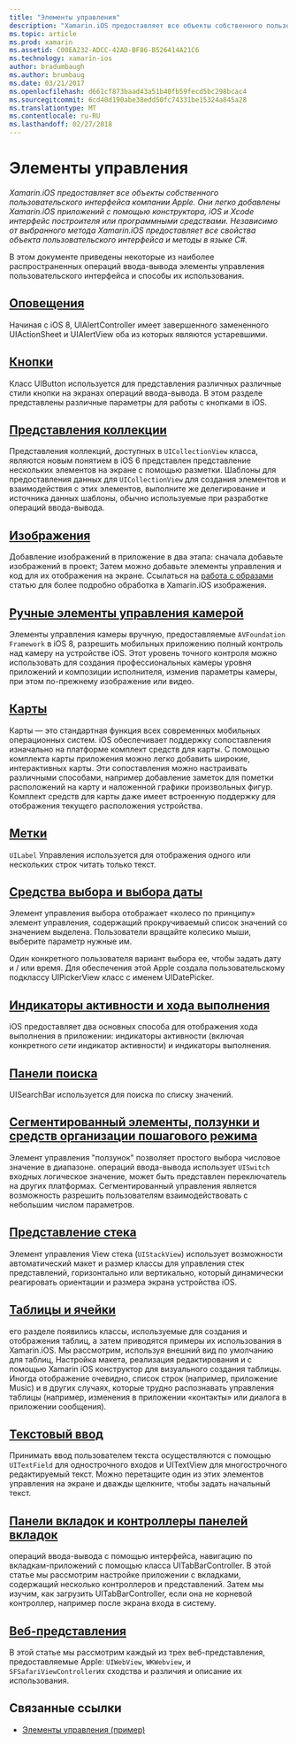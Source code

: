 ```yaml
---
title: "Элементы управления"
description: "Xamarin.iOS предоставляет все объекты собственного пользовательского интерфейса компании Apple. Они легко добавлены Xamarin.iOS приложений с помощью конструктора, iOS и Xcode интерфейс построителя или программными средствами. Независимо от выбранного метода Xamarin.iOS предоставляет все свойства объекта пользовательского интерфейса и методы в языке C#."
ms.topic: article
ms.prod: xamarin
ms.assetid: C00EA232-ADCC-42AD-BF86-B526414A21C6
ms.technology: xamarin-ios
author: bradumbaugh
ms.author: brumbaug
ms.date: 03/21/2017
ms.openlocfilehash: d661cf873baad43a51b40fb59fecd5bc298bcac4
ms.sourcegitcommit: 6cd40d190abe38edd50fc74331be15324a845a28
ms.translationtype: MT
ms.contentlocale: ru-RU
ms.lasthandoff: 02/27/2018
---
```

# <a name="controls"></a>Элементы управления

_Xamarin.iOS предоставляет все объекты собственного пользовательского интерфейса компании Apple. Они легко добавлены Xamarin.iOS приложений с помощью конструктора, iOS и Xcode интерфейс построителя или программными средствами. Независимо от выбранного метода Xamarin.iOS предоставляет все свойства объекта пользовательского интерфейса и методы в языке C#._

В этом документе приведены некоторые из наиболее распространенных операций ввода-вывода элементы управления пользовательского интерфейса и способы их использования.

## <a name="alertsalertsmd"></a>[Оповещения](alerts.md)

Начиная с iOS 8, UIAlertController имеет завершенного замененного UIActionSheet и UIAlertView оба из которых являются устаревшими.

## <a name="buttonsbuttonsmd"></a>[Кнопки](buttons.md)

Класс UIButton используется для представления различных различные стили кнопки на экранах операций ввода-вывода. В этом разделе представлены различные параметры для работы с кнопками в iOS.

## <a name="collection-viewsuicollectionviewmd"></a>[Представления коллекции](uicollectionview.md)

Представления коллекций, доступных в `UICollectionView` класса, являются новым понятием в iOS 6 представлен представление нескольких элементов на экране с помощью разметки. Шаблоны для предоставления данных для `UICollectionView` для создания элементов и взаимодействия с этих элементов, выполните же делегирование и источника данных шаблоны, обычно используемые при разработке операций ввода-вывода.

## <a name="imagesimagemd"></a>[Изображения](image.md)

Добавление изображений в приложение в два этапа: сначала добавьте изображений в проект; Затем можно добавьте элементы управления и код для их отображения на экране. Ссылаться на [работа с образами](~/ios/app-fundamentals/images-icons/index.md) статью для более подробно обработка в Xamarin.iOS изображения.

## <a name="manual-camera-controlsintro-to-manual-camera-controlsmd"></a>[Ручные элементы управления камерой](intro-to-manual-camera-controls.md)

Элементы управления камеры вручную, предоставляемые `AVFoundation Framework` в iOS 8, разрешить мобильных приложению полный контроль над камеру на устройстве iOS. Этот уровень точного контроля можно использовать для создания профессиональных камеры уровня приложений и композиции исполнителя, изменив параметры камеры, при этом по-прежнему изображение или видео.

## <a name="mapsios-mapsindexmd"></a>[Карты](ios-maps/index.md)

Карты — это стандартная функция всех современных мобильных операционных систем. iOS обеспечивает поддержку сопоставления изначально на платформе комплект средств для карты. С помощью комплекта карты приложения можно легко добавить широкие, интерактивных карты. Эти сопоставления можно настраивать различными способами, например добавление заметок для пометки расположений на карту и наложенной графики произвольных фигур. Комплект средств для карты даже имеет встроенную поддержку для отображения текущего расположения устройства.

## <a name="labelslabelsmd"></a>[Метки](labels.md)

`UILabel` Управления используется для отображения одного или нескольких строк читать только текст.

## <a name="pickers-and-date-pickerspickermd"></a>[Средства выбора и выбора даты](picker.md)

Элемент управления выбора отображает «колесо по принципу» элемент управления, содержащий прокручиваемый список значений со значением выделена. Пользователи вращайте колесико мыши, выберите параметр нужные им.

Один конкретного пользователя вариант выбора ее, чтобы задать дату и / или время. Для обеспечения этой Apple создала пользовательскому подклассу UIPickerView класс с именем UIDatePicker.

## <a name="progress-and-activity-indicatorsprogress-activity-indicatormd"></a>[Индикаторы активности и хода выполнения](progress-activity-indicator.md)

iOS предоставляет два основных способа для отображения хода выполнения в приложении: индикаторы активности (включая конкретного _сети_ индикатор активности) и индикаторы выполнения.

## <a name="search-barssearchbarmd"></a>[Панели поиска](searchbar.md)

UISearchBar используется для поиска по списку значений. 

## <a name="sliders-steppers-and-segmented-controlsslider-switch-segmented-controlsmd"></a>[Сегментированный элементы, ползунки и средств организации пошагового режима](slider-switch-segmented-controls.md)

Элемент управления "ползунок" позволяет простого выбора числовое значение в диапазоне. операций ввода-вывода использует `UISwitch` входных логическое значение, может быть представлен переключатель на других платформах. Сегментированный управления является возможность разрешить пользователям взаимодействовать с небольшим числом параметров.

## <a name="stack-viewuistackviewmd"></a>[Представление стека](uistackview.md)

Элемент управления View стека (`UIStackView`) использует возможности автоматический макет и размер классы для управления стек представлений, горизонтально или вертикально, который динамически реагировать ориентации и размера экрана устройства iOS.

## <a name="tables-and-cellstablesindexmd"></a>[Таблицы и ячейки](tables/index.md)

его разделе появились классы, используемые для создания и отображения таблиц, а затем приводятся примеры их использования в Xamarin.iOS. Мы рассмотрим, используя внешний вид по умолчанию для таблиц, Настройка макета, реализация редактирования и с помощью Xamarin iOS конструктор для визуального создания таблицы. Иногда отображение очевидно, список строк (например, приложение Music) и в других случаях, которые трудно распознавать управления таблицы (например, изменения в приложении «контакты» или диалога в приложении сообщения).

## <a name="text-inputtext-inputmd"></a>[Текстовый ввод](text-input.md)

Принимать ввод пользователем текста осуществляются с помощью `UITextField` для однострочного входов и UITextView для многострочного редактируемый текст. Можно перетащите один из этих элементов управления на экране и дважды щелкните, чтобы задать начальный текст.

## <a name="tab-bars-and-tab-bar-controllerscreating-tabbed-applicationsmd"></a>[Панели вкладок и контроллеры панелей вкладок](creating-tabbed-applications.md)

операций ввода-вывода с помощью интерфейса, навигацию по вкладкам-приложений с помощью класса UITabBarController. В этой статье мы рассмотрим настройке приложении с вкладками, содержащий несколько контроллеров и представлений. Затем мы изучим, как загрузить UITabBarController, если она не корневой контроллер, например после экрана входа в систему.

## <a name="web-viewsuiwebviewmd"></a>[Веб-представления](uiwebview.md)

В этой статье мы рассмотрим каждый из трех веб-представления, предоставляемые Apple: `UIWebView`, `WKWebview`, и `SFSafariViewController`их сходства и различия и описание их использования.

## <a name="related-links"></a>Связанные ссылки

- [Элементы управления (пример)](https://developer.xamarin.com/samples/Controls/)
